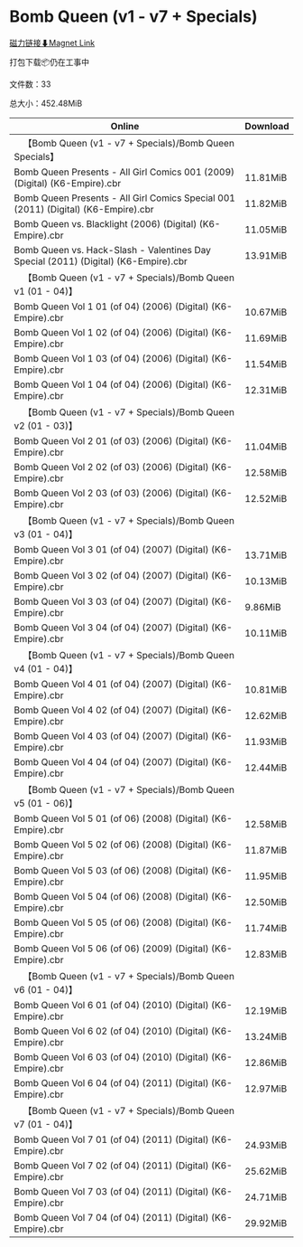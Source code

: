 # Bomb Queen (v1 - v7 + Specials)

[磁力链接⬇Magnet Link](magnet:?xt=urn:btih:0109b65315187597f883bf594643c91708825380&dn=Bomb%20Queen%20%28v1%20-%20v7%20%2B%20Specials%29)

打包下载📦仍在工事中

文件数：33

总大小：452.48MiB

Online | Download
--- | ---
&emsp;【Bomb Queen (v1 - v7 + Specials)/Bomb Queen Specials】 | 
Bomb Queen Presents - All Girl Comics 001 (2009) (Digital) (K6-Empire).cbr | 11.81MiB
Bomb Queen Presents - All Girl Comics Special 001 (2011) (Digital) (K6-Empire).cbr | 11.82MiB
Bomb Queen vs. Blacklight (2006) (Digital) (K6-Empire).cbr | 11.05MiB
Bomb Queen vs. Hack-Slash - Valentines Day Special (2011) (Digital) (K6-Empire).cbr | 13.91MiB
&emsp;【Bomb Queen (v1 - v7 + Specials)/Bomb Queen v1 (01 - 04)】 | 
Bomb Queen Vol 1 01 (of 04) (2006) (Digital) (K6-Empire).cbr | 10.67MiB
Bomb Queen Vol 1 02 (of 04) (2006) (Digital) (K6-Empire).cbr | 11.69MiB
Bomb Queen Vol 1 03 (of 04) (2006) (Digital) (K6-Empire).cbr | 11.54MiB
Bomb Queen Vol 1 04 (of 04) (2006) (Digital) (K6-Empire).cbr | 12.31MiB
&emsp;【Bomb Queen (v1 - v7 + Specials)/Bomb Queen v2 (01 - 03)】 | 
Bomb Queen Vol 2 01 (of 03) (2006) (Digital) (K6-Empire).cbr | 11.04MiB
Bomb Queen Vol 2 02 (of 03) (2006) (Digital) (K6-Empire).cbr | 12.58MiB
Bomb Queen Vol 2 03 (of 03) (2006) (Digital) (K6-Empire).cbr | 12.52MiB
&emsp;【Bomb Queen (v1 - v7 + Specials)/Bomb Queen v3 (01 - 04)】 | 
Bomb Queen Vol 3 01 (of 04) (2007) (Digital) (K6-Empire).cbr | 13.71MiB
Bomb Queen Vol 3 02 (of 04) (2007) (Digital) (K6-Empire).cbr | 10.13MiB
Bomb Queen Vol 3 03 (of 04) (2007) (Digital) (K6-Empire).cbr | 9.86MiB
Bomb Queen Vol 3 04 (of 04) (2007) (Digital) (K6-Empire).cbr | 10.11MiB
&emsp;【Bomb Queen (v1 - v7 + Specials)/Bomb Queen v4 (01 - 04)】 | 
Bomb Queen Vol 4 01 (of 04) (2007) (Digital) (K6-Empire).cbr | 10.81MiB
Bomb Queen Vol 4 02 (of 04) (2007) (Digital) (K6-Empire).cbr | 12.62MiB
Bomb Queen Vol 4 03 (of 04) (2007) (Digital) (K6-Empire).cbr | 11.93MiB
Bomb Queen Vol 4 04 (of 04) (2007) (Digital) (K6-Empire).cbr | 12.44MiB
&emsp;【Bomb Queen (v1 - v7 + Specials)/Bomb Queen v5 (01 - 06)】 | 
Bomb Queen Vol 5 01 (of 06) (2008) (Digital) (K6-Empire).cbr | 12.58MiB
Bomb Queen Vol 5 02 (of 06) (2008) (Digital) (K6-Empire).cbr | 11.87MiB
Bomb Queen Vol 5 03 (of 06) (2008) (Digital) (K6-Empire).cbr | 11.95MiB
Bomb Queen Vol 5 04 (of 06) (2008) (Digital) (K6-Empire).cbr | 12.50MiB
Bomb Queen Vol 5 05 (of 06) (2008) (Digital) (K6-Empire).cbr | 11.74MiB
Bomb Queen Vol 5 06 (of 06) (2009) (Digital) (K6-Empire).cbr | 12.83MiB
&emsp;【Bomb Queen (v1 - v7 + Specials)/Bomb Queen v6 (01 - 04)】 | 
Bomb Queen Vol 6 01 (of 04) (2010) (Digital) (K6-Empire).cbr | 12.19MiB
Bomb Queen Vol 6 02 (of 04) (2010) (Digital) (K6-Empire).cbr | 13.24MiB
Bomb Queen Vol 6 03 (of 04) (2010) (Digital) (K6-Empire).cbr | 12.86MiB
Bomb Queen Vol 6 04 (of 04) (2011) (Digital) (K6-Empire).cbr | 12.97MiB
&emsp;【Bomb Queen (v1 - v7 + Specials)/Bomb Queen v7 (01 - 04)】 | 
Bomb Queen Vol 7 01 (of 04) (2011) (Digital) (K6-Empire).cbr | 24.93MiB
Bomb Queen Vol 7 02 (of 04) (2011) (Digital) (K6-Empire).cbr | 25.62MiB
Bomb Queen Vol 7 03 (of 04) (2011) (Digital) (K6-Empire).cbr | 24.71MiB
Bomb Queen Vol 7 04 (of 04) (2011) (Digital) (K6-Empire).cbr | 29.92MiB